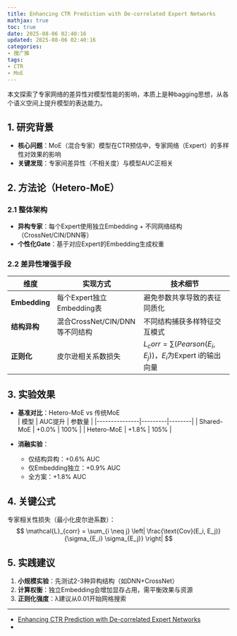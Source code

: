 ```yaml
---
title: Enhancing CTR Prediction with De-correlated Expert Networks
mathjax: true
toc: true
date: 2025-08-06 02:40:16
updated: 2025-08-06 02:40:16
categories:
- 搜广推
tags:
- CTR
- MoE
---
```


本文探索了专家网络的差异性对模型性能的影响，本质上是种bagging思想，从各个语义空间上提升模型的表达能力。

<!--more-->

## 1. 研究背景
- **核心问题**：MoE（混合专家）模型在CTR预估中，专家网络（Expert）的多样性对效果的影响
- **关键发现**：专家间差异性（不相关度）与模型AUC正相关  
  

## 2. 方法论（Hetero-MoE）
### 2.1 整体架构
- **异构专家**：每个Expert使用独立Embedding + 不同网络结构（CrossNet/CIN/DNN等）
- **个性化Gate**：基于对应Expert的Embedding生成权重  
  

### 2.2 差异性增强手段
| 维度         | 实现方式                          | 技术细节                                                                 |
|--------------|----------------------------------|--------------------------------------------------------------------------|
| **Embedding** | 每个Expert独立Embedding表        | 避免参数共享导致的表征同质化                                              |
| **结构异构**  | 混合CrossNet/CIN/DNN等不同结构    | 不同结构捕获多样特征交互模式                                              |
| **正则化**    | 皮尔逊相关系数损失                | $L_corr = ∑(Pearson(E_i, E_j))$，$E_i$为Expert i的输出向量                 |

## 3. 实验效果
- **基准对比**：Hetero-MoE vs 传统MoE  
  | 模型          | AUC提升 | 参数量  |
  |---------------|---------|--------|
  | Shared-MoE    | +0.0%   | 100%   |
  | Hetero-MoE    | +1.8%   | 105%   |
  
- **消融实验**：  
  - 仅结构异构：+0.6% AUC  
  - 仅Embedding独立：+0.9% AUC  
  - 全方案：+1.8% AUC

## 4. 关键公式
专家相关性损失（最小化皮尔逊系数）：
$$
\mathcal{L}_{corr} = \sum_{i \neq j} \left| \frac{\text{Cov}(E_i, E_j)}{\sigma_{E_i} \sigma_{E_j}} \right|
$$

## 5. 实践建议
1. **小规模实验**：先测试2-3种异构结构（如DNN+CrossNet）
2. **计算权衡**：独立Embedding会增加显存占用，需平衡效果与资源
3. **正则化强度**：λ建议从0.01开始网格搜索

---

- [Enhancing CTR Prediction with De-correlated Expert Networks](https://arxiv.org/pdf/2505.17925)
- 

